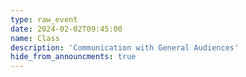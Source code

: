 ```yaml
---
type: raw_event
date: 2024-02-02T09:45:00
name: Class
description: 'Communication with General Audiences'
hide_from_announcments: true
---
```


<!-- **Pre-class Work:** (instructions on canvas)
* Read: [Pixar's 22 Rules of Storytelling](https://www.aerogrammestudio.com/2013/03/07/pixars-22-rules-of-storytelling/){:target="_blank"}{:rel="noopener noreferrer"}. What can Pixar teach you about communicating your research?
* Prepare a 5-min presentation (with slides) about your current research project, or a project you’ve worked on before, or a research paper you enjoy. Assume a general audience that has some (but not a lot of) familiarity with CS (e.g. first-year college students interested in CS).


**In Class:** \[[slides](https://docs.google.com/presentation/d/1xi5WauNMeB0lr_4yM3XGnyiCTXfHZRWV0zjo6X8Y6ag/edit?usp=sharing){:target="_blank"}{:rel="noopener noreferrer"}\] 
* Learn how to present your research to general audiences
* Practice presenting to your peers -->
